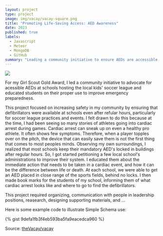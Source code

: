```yaml
---
layout: project
type: project
image: img/vacay/vacay-square.png
title: "Promoting Life-Saving Access: AED Awareness"
date: 2023
published: true
labels:
  - Javascript
  - Meteor
  - MongoDB
  - GitHub
summary: "Leading a community initiative to ensure AEDs are accessible for after school programs."
---
```


<img class="img-fluid" src="../img/vacay/vacay-home-page.png">

For my Girl Scout Gold Award, I led a community initiative to advocate for acessible AEDs at schools hosting the local kids' soccer league and educated students on their proper use to improve emergency preparedness. 

This project focused on increasing safety in my community by ensuring that defibrillators were available at schools even after refular hours, particularly for soccer league practices and events. I felt drawn to do this because at the time, I had been seeing so many stories of athletes going into cardiac arrest during games. Cardiac arrest can sneak up on even a healthy pro athlete. It often shows few symptoms. Therefore, when a player topples over on the pitch, the device that can easily save them is not the first thing that comes to most peoples minds. Observing my own surroundings, I realized that most schools keep their mandatory AED's locked in buildings after regular hours. So, I got started petitioning a few local school's administrations to improve their system. I educated them about the immediate action that needs to be taken in a cardiac event, and how it can be the difference between life or death. At each school, we were able to get an AED placed in close range of the sports fields, behind no locks. I then made book marks for the students of my school, informing them of what cardiac arrest looks like and where to go to find the defibrillators.

This project required organizing, communication with people in leadership positions, reasearch, designing supporting materials, and ...


Here is some example code to illustrate Simple Schema use:

{% gist 9defa1fb3f4eb593ba5fa9eacedca960 %}
 
Source: <a href="https://github.com/theVacay/vacay">theVacay/vacay</a>

